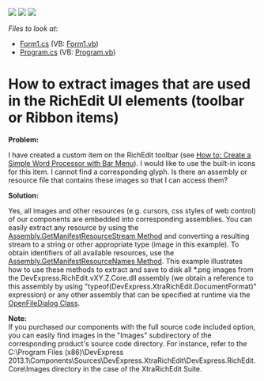 <!-- default badges list -->
![](https://img.shields.io/endpoint?url=https://codecentral.devexpress.com/api/v1/VersionRange/128610269/13.1.4%2B)
[![](https://img.shields.io/badge/Open_in_DevExpress_Support_Center-FF7200?style=flat-square&logo=DevExpress&logoColor=white)](https://supportcenter.devexpress.com/ticket/details/E4163)
[![](https://img.shields.io/badge/📖_How_to_use_DevExpress_Examples-e9f6fc?style=flat-square)](https://docs.devexpress.com/GeneralInformation/403183)
<!-- default badges end -->
<!-- default file list -->
*Files to look at*:

* [Form1.cs](./CS/Form1.cs) (VB: [Form1.vb](./VB/Form1.vb))
* [Program.cs](./CS/Program.cs) (VB: [Program.vb](./VB/Program.vb))
<!-- default file list end -->
# How to extract images that are used in the RichEdit UI elements (toolbar or Ribbon items)


<p><strong>Problem:</strong></p><p>I have created a custom item on the RichEdit toolbar (see <a href="http://documentation.devexpress.com/#WindowsForms/CustomDocument5807"><u>How to: Create a Simple Word Processor with Bar Menu</u></a>). I would like to use the built-in icons for this item. I cannot find a corresponding glyph. Is there an assembly or resource file that contains these images so that I can access them?</p><p><strong>Solution:</strong></p><p>Yes, all images and other resources (e.g. cursors, css styles of web control) of our components are embedded into corresponding assemblies. You can easily extract any resource by using the <a href="http://msdn.microsoft.com/en-us/library/xc4235zt.aspx"><u>Assembly.GetManifestResourceStream Method</u></a> and converting a resulting stream to a string or other appropriate type (image in this example). To obtain identifiers of all available resources, use the <a href="http://msdn.microsoft.com/en-us/library/system.reflection.assembly.getmanifestresourcenames.aspx"><u>Assembly.GetManifestResourceNames Method</u></a>. This example illustrates how to use these methods to extract and save to disk all *.png images from the DevExpress.RichEdit.vXY.Z.Core.dll assembly (we obtain a reference to this assembly by using "typeof(DevExpress.XtraRichEdit.DocumentFormat)" expression) or any other assembly that can be specified at runtime via the <a href="http://msdn.microsoft.com/en-us/library/system.windows.forms.openfiledialog.aspx"><u>OpenFileDialog Class</u></a>.</p><p><strong>Note:</strong><br />
If you purchased our components with the full source code included option, you can easily find images in the "Images" subdirectory of the corresponding product's source code directory. For instance, refer to the C:\Program Files (x86)\DevExpress 2013.1\Components\Sources\DevExpress.XtraRichEdit\DevExpress.RichEdit.Core\Images directory in the case of the XtraRichEdit Suite.</p>

<br/>


